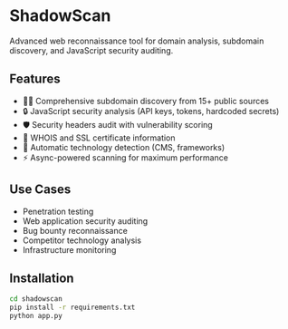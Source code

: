 # ShadowScan

Advanced web reconnaissance tool for domain analysis, subdomain discovery, and JavaScript security auditing.

## Features

- 🕵️‍♂️ Comprehensive subdomain discovery from 15+ public sources
- 🔒 JavaScript security analysis (API keys, tokens, hardcoded secrets)
- 🛡️ Security headers audit with vulnerability scoring
- 📜 WHOIS and SSL certificate information
- 🤖 Automatic technology detection (CMS, frameworks)
- ⚡ Async-powered scanning for maximum performance

## Use Cases

- Penetration testing
- Web application security auditing
- Bug bounty reconnaissance
- Competitor technology analysis
- Infrastructure monitoring

## Installation

```bash
cd shadowscan
pip install -r requirements.txt
python app.py
